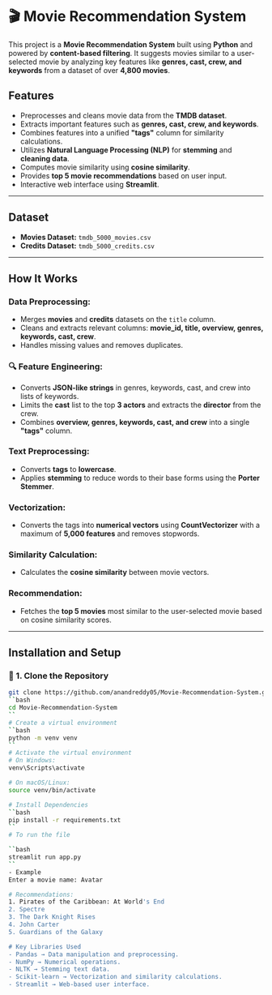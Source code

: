 # 🎬 Movie Recommendation System

This project is a **Movie Recommendation System** built using **Python** and powered by **content-based filtering**. It suggests movies similar to a user-selected movie by analyzing key features like **genres, cast, crew, and keywords** from a dataset of over **4,800 movies**.

## Features

- Preprocesses and cleans movie data from the **TMDB dataset**.
- Extracts important features such as **genres, cast, crew, and keywords**.
- Combines features into a unified **"tags"** column for similarity calculations.
- Utilizes **Natural Language Processing (NLP)** for **stemming** and **cleaning data**.
- Computes movie similarity using **cosine similarity**.
- Provides **top 5 movie recommendations** based on user input.
- Interactive web interface using **Streamlit**.

---

## Dataset

- **Movies Dataset:** `tmdb_5000_movies.csv`
- **Credits Dataset:** `tmdb_5000_credits.csv`

---

## How It Works

### Data Preprocessing:

- Merges **movies** and **credits** datasets on the `title` column.
- Cleans and extracts relevant columns: **movie_id, title, overview, genres, keywords, cast, crew**.
- Handles missing values and removes duplicates.

### 🔍 Feature Engineering:

- Converts **JSON-like strings** in genres, keywords, cast, and crew into lists of keywords.
- Limits the **cast** list to the top **3 actors** and extracts the **director** from the crew.
- Combines **overview, genres, keywords, cast, and crew** into a single **"tags"** column.

### Text Preprocessing:

- Converts **tags** to **lowercase**.
- Applies **stemming** to reduce words to their base forms using the **Porter Stemmer**.

### Vectorization:

- Converts the tags into **numerical vectors** using **CountVectorizer** with a maximum of **5,000 features** and removes stopwords.

### Similarity Calculation:

- Calculates the **cosine similarity** between movie vectors.

### Recommendation:

- Fetches the **top 5 movies** most similar to the user-selected movie based on cosine similarity scores.

---

## Installation and Setup

### 🔹 1. Clone the Repository

```sh
git clone https://github.com/anandreddy05/Movie-Recommendation-System.git
``bash
cd Movie-Recommendation-System
``
# Create a virtual environment
``bash
python -m venv venv
``
# Activate the virtual environment
# On Windows:
venv\Scripts\activate

# On macOS/Linux:
source venv/bin/activate

# Install Dependencies
``bash
pip install -r requirements.txt
``
# To run the file

``bash
streamlit run app.py
``
- Example
Enter a movie name: Avatar

# Recommendations:
1. Pirates of the Caribbean: At World's End
2. Spectre
3. The Dark Knight Rises
4. John Carter
5. Guardians of the Galaxy

# Key Libraries Used
- Pandas → Data manipulation and preprocessing.
- NumPy → Numerical operations.
- NLTK → Stemming text data.
- Scikit-learn → Vectorization and similarity calculations.
- Streamlit → Web-based user interface.
```

